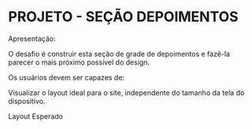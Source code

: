 # PROJETO - SEÇÃO DEPOIMENTOS<br>

Apresentação:

O desafio é construir esta seção de grade de depoimentos e fazê-la parecer o mais próximo possível do design.<br>

Os usuários devem ser capazes de:

Visualizar o layout ideal para o site, independente do tamanho da tela do dispositivo.
  
Layout Esperado 
